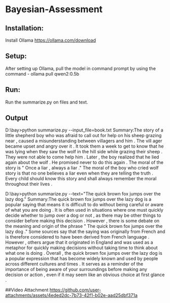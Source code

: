 # Bayesian-Assessment
## Installation: 
Install Ollama https://ollama.com/download
## Setup:
After setting up Ollama, pull the model in command prompt by using the command - ollama pull qwen2:0.5b
## Run:
Run the summarize.py on files and text.
## Output
D:\bay>python summarize.py --input_file=book.txt
Summary:The  story  of  a  little  shepherd  boy  who  was  afraid  to  call  out  for  help  on  his  sheep  grazing  near ,  caused  a  misunderstanding  between  villagers  and  him .  The  vill ager  became  upset  and  angry  over  it .  It  took  them  a  week  to  get  to  know  that  he  was  lying  when  they  saw  the  wolf  in  the  hill side  while  grazing  their  sheep .  They  were  not  able  to  come  help  him .  Later ,  the  boy  realized  that  he  lied  again  about  the  wolf .  He  promised  never  to  do  this  again .  The  moral  of  the  story  is  " Once  a  liar ,  always  a  liar ."  The  moral  of  the  boy  who  cried  wolf  story  is  that  no  one  believes  a  liar  even  when  they  are  telling  the  truth .  Every  child  should  know  this  story  and  shall  always  remember  the  moral  throughout  their  lives .

D:\bay>python summarize.py --text="The quick brown fox jumps over the lazy dog."
Summary:The  quick  brown  fox  jumps  over  the  lazy  dog  is  a  popular  saying  that  means  it  is  difficult  to  do  without  being  careful  or  aware  of  what  you  are  doing .  It  is  often  used  in  situations  where  one  must  quickly  decide  whether  to  jump  over  a  dog  or  not ,  as  there  may  be  other  things  to  consider  before  making  this  decision .
 However ,  there  is  some  debate  on  the  meaning  and  origin  of  the  phrase  " The  quick  brown  fox  jumps  over  the  lazy  dog ."  Some  sources  say  that  the  saying  was  originally  from  French  and  is  therefore  considered  to  have  been  derived  from  French  language .  However ,  others  argue  that  it  originated  in  England  and  was  used  as  a  metaphor  for  quickly  making  decisions  without  taking  time  to  think  about  what  one  is  doing .
 Overall ,  the  quick  brown  fox  jumps  over  the  lazy  dog  is  a  popular  expression  that  has  become  widely  known  and  used  by  people  across  different  cultures  and  times .  It  serves  as  a  reminder  of  the  importance  of  being  aware  of  your  surroundings  before  making  any  decision  or  action ,  even  if  it  may  seem  like  an  obvious  choice  at  first  glance .

##Video Attachment
https://github.com/user-attachments/assets/4eded2dc-7b73-42f1-b02e-aad25dbf371a

